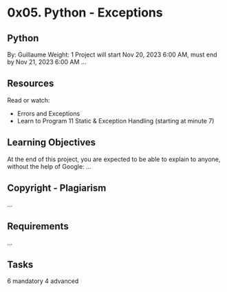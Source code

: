 # 0x05. Python - Exceptions

## Python
By: Guillaume
Weight: 1
Project will start Nov 20, 2023 6:00 AM, must end by Nov 21, 2023 6:00 AM
...

## Resources
Read or watch:
- Errors and Exceptions
- Learn to Program 11 Static & Exception Handling (starting at minute 7)

## Learning Objectives
At the end of this project, you are expected to be able to explain to anyone, without the help of Google:
...

## Copyright - Plagiarism
...

## Requirements
...

## Tasks
6 mandatory
4 advanced
